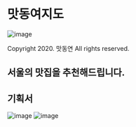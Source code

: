 # 맛동여지도

![image](https://github.com/user-attachments/assets/433ea114-c809-4ea2-aeab-5b10b7dd3214)


Copyright 2020. 맛동연 All rights reserved.

## 서울의 맛집을 추천해드립니다.

## 기획서
![image](https://github.com/user-attachments/assets/9d3bf62a-ca1c-45cd-a20f-9694f28028df)
![image](https://github.com/user-attachments/assets/79dc656f-7a44-4d6b-bcaf-17ef15a834e1)
